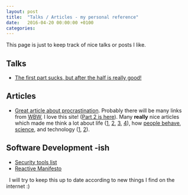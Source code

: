 ```yaml
---
layout: post
title:  "Talks / Articles - my personal reference"
date:   2016-04-20 00:00:00 +0100
categories: 
---
```


This page is just to keep track of nice talks or posts I like.

## Talks

*   [The first part sucks, but after the half is really good!](https://www.youtube.com/watch?v=7bB_fVDlvhc)

## Articles

*   [Great article about procrastination](http://waitbutwhy.com/2013/10/why-procrastinators-procrastinate.html). Probably there will be many links from [WBW](http://waitbutwhy.com/), I love this site! ([Part 2 is here](http://waitbutwhy.com/2013/11/how-to-beat-procrastination.html)). Many **really** nice articles which made me think a lot about life ([1](http://waitbutwhy.com/2013/11/life-is-picture-but-you-live-in-pixel.html), [2](http://waitbutwhy.com/2014/12/what-makes-you-you.html), [3](http://waitbutwhy.com/2013/08/putting-time-in-perspective.html), [4](http://waitbutwhy.com/2014/05/life-weeks.html)), how [people behave](http://waitbutwhy.com/2014/06/taming-mammoth-let-peoples-opinions-run-life.html), [science](http://waitbutwhy.com/2014/03/why-is-my-laptop-on.html), and technology ([1](http://waitbutwhy.com/2015/01/artificial-intelligence-revolution-1.html), [2](http://waitbutwhy.com/2015/01/artificial-intelligence-revolution-2.html)).

## Software Development -ish

*   [Security tools list](http://www.infoworld.com/article/3051771/security/19-open-source-github-projects-for-security-pros.html?upd=1461082041870)
*   [Reactive Manifesto](http://www.reactivemanifesto.org/)

  I will try to keep this up to date according to new things I find on the internet :)
